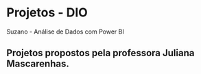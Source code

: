 # Projetos - DIO
Suzano - Análise de Dados com Power BI

## Projetos propostos pela professora Juliana Mascarenhas.

